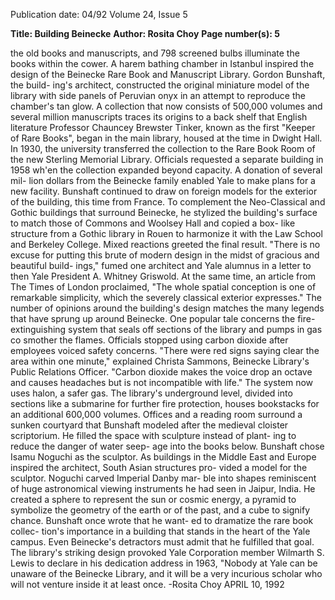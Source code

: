 Publication date: 04/92
Volume 24, Issue 5

**Title: Building Beinecke**
**Author: Rosita Choy**
**Page number(s): 5**

the old books and manuscripts, and
798 screened bulbs illuminate the
books within the cower.
A harem bathing chamber in
Istanbul inspired the design of the
Beinecke Rare Book and Manuscript
Library. Gordon Bunshaft, the build-
ing's architect, constructed the original
miniature model of the library with
side panels of Peruvian onyx in an
attempt to reproduce the chamber's
tan glow.
A collection that now consists of
500,000 volumes and several million
manuscripts traces its origins to a back
shelf that English literature Professor
Chauncey Brewster Tinker, known as
the first "Keeper of Rare Books",
began in the main library, housed at
the time in Dwight Hall. In 1930, the
university transferred the collection to
the Rare Book Room of the new
Sterling Memorial Library. Officials
requested a separate building in 1958
wh'en the collection expanded beyond
capacity. A donation of several mil-
lion dollars from the Beinecke family
enabled Yale to make plans for a new
facility.
Bunshaft continued to draw on
foreign models for the exterior of the
building, this time from France. To
complement the Neo-Classical and
Gothic
buildings that surround
Beinecke, he stylized the building's
surface to match those of Commons
and Woolsey Hall and copied a box-
like structure from a Gothic library in
Rouen to harmonize it with the Law
School and Berkeley College.
Mixed reactions greeted the final
result. "There is no excuse for putting
this brute of modern design in the
midst of gracious and beautiful build-
ings," fumed one architect and Yale
alumnus in a letter to then Yale
President A. Whitney Griswold. At
the same time, an article from The
Times of London proclaimed, "The
whole spatial conception is one of
remarkable simplicity, which the
severely classical exterior expresses."
The number of opinions around
the building's design matches the
many legends that have sprung up
around Beinecke. One popular tale
concerns the fire-extinguishing system
that seals off sections of the library and
pumps in gas co smother the flames.
Officials stopped using carbon dioxide
after employees voiced safety concerns.
"There were red signs saying clear the
area within one minute," explained
Christa Sammons, Beinecke Library's
Public Relations Officer. "Carbon
dioxide makes the voice drop an
octave and causes headaches but is not
incompatible with life." The system
now uses halon, a safer gas.
The library's underground level,
divided into sections like a submarine
for further fire protection, houses
bookstacks for an additional 600,000
volumes. Offices and a reading room
surround a sunken courtyard that
Bunshaft modeled after the medieval
cloister scriptorium. He filled the
space with sculpture instead of plant-
ing to reduce the danger of water seep-
age into the books below.
Bunshaft chose Isamu Noguchi as
the sculptor. As buildings in the
Middle East and Europe inspired the
architect, South Asian structures pro-
vided a model for the sculptor.
Noguchi carved Imperial Danby mar-
ble into shapes reminiscent of huge
astronomical viewing instruments he
had seen in Jaipur, India. He created a
sphere to represent the sun or cosmic
energy, a pyramid to symbolize the
geometry of the earth or of the past,
and a cube to signify chance.
Bunshaft once wrote that he want-
ed to dramatize the rare book collec-
tion's importance in a building that
stands in the heart of the Yale campus.
Even Beinecke's detractors must admit
that he fulfilled that goal. The library's
striking
design
provoked
Yale
Corporation member Wilmarth S.
Lewis to declare in his dedication
address in 1963, "Nobody at Yale can
be unaware of the Beinecke Library,
and it will be a very incurious scholar
who will not venture inside it at least
once.
-Rosita Choy
APRIL 10, 1992